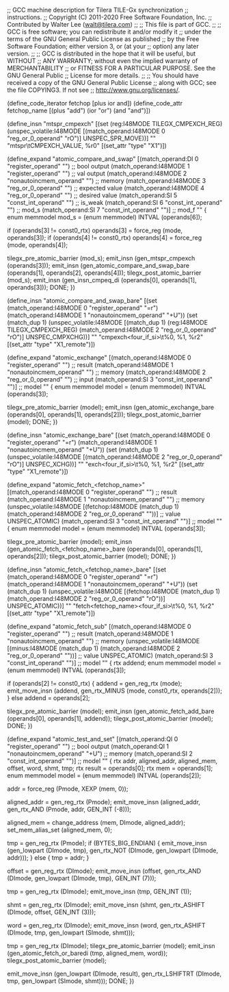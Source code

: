 ;; GCC machine description for Tilera TILE-Gx synchronization
;; instructions.
;; Copyright (C) 2011-2020 Free Software Foundation, Inc.
;; Contributed by Walter Lee (walt@tilera.com)
;;
;; This file is part of GCC.
;;
;; GCC is free software; you can redistribute it and/or modify it
;; under the terms of the GNU General Public License as published
;; by the Free Software Foundation; either version 3, or (at your
;; option) any later version.
;;
;; GCC is distributed in the hope that it will be useful, but WITHOUT
;; ANY WARRANTY; without even the implied warranty of MERCHANTABILITY
;; or FITNESS FOR A PARTICULAR PURPOSE.  See the GNU General Public
;; License for more details.
;;
;; You should have received a copy of the GNU General Public License
;; along with GCC; see the file COPYING3.  If not see
;; <http://www.gnu.org/licenses/>.

(define_code_iterator fetchop [plus ior and])
(define_code_attr fetchop_name [(plus "add") (ior "or") (and "and")])

(define_insn "mtspr_cmpexch<mode>"
  [(set (reg:I48MODE TILEGX_CMPEXCH_REG)
        (unspec_volatile:I48MODE
         [(match_operand:I48MODE 0 "reg_or_0_operand" "rO")]
         UNSPEC_SPR_MOVE))]
  ""
  "mtspr\tCMPEXCH_VALUE, %r0"
  [(set_attr "type" "X1")])


(define_expand "atomic_compare_and_swap<mode>"
  [(match_operand:DI 0 "register_operand" "")		;; bool output
   (match_operand:I48MODE 1 "register_operand" "")	;; val output
   (match_operand:I48MODE 2 "nonautoincmem_operand" "") ;; memory
   (match_operand:I48MODE 3 "reg_or_0_operand" "")	;; expected value
   (match_operand:I48MODE 4 "reg_or_0_operand" "")	;; desired value
   (match_operand:SI 5 "const_int_operand" "")		;; is_weak
   (match_operand:SI 6 "const_int_operand" "")		;; mod_s
   (match_operand:SI 7 "const_int_operand" "")]		;; mod_f
  ""
{
  enum memmodel mod_s = (enum memmodel) INTVAL (operands[6]);

  if (operands[3] != const0_rtx)
    operands[3] = force_reg (<MODE>mode, operands[3]);
  if (operands[4] != const0_rtx)
    operands[4] = force_reg (<MODE>mode, operands[4]);

  tilegx_pre_atomic_barrier (mod_s);
  emit_insn (gen_mtspr_cmpexch<mode> (operands[3]));
  emit_insn (gen_atomic_compare_and_swap_bare<mode> (operands[1], operands[2],
                                                   operands[4]));
  tilegx_post_atomic_barrier (mod_s);
  emit_insn (gen_insn_cmpeq_<mode>di (operands[0], operands[1], operands[3]));
  DONE;
})


(define_insn "atomic_compare_and_swap_bare<mode>"
  [(set (match_operand:I48MODE 0 "register_operand" "=r")
        (match_operand:I48MODE 1 "nonautoincmem_operand" "+U"))
   (set (match_dup 1)
        (unspec_volatile:I48MODE
         [(match_dup 1)
         (reg:I48MODE TILEGX_CMPEXCH_REG)
         (match_operand:I48MODE 2 "reg_or_0_operand" "rO")]
         UNSPEC_CMPXCHG))]
  ""
  "cmpexch<four_if_si>\t%0, %1, %r2"
  [(set_attr "type" "X1_remote")])


(define_expand "atomic_exchange<mode>"
  [(match_operand:I48MODE 0 "register_operand" "")      ;; result
   (match_operand:I48MODE 1 "nonautoincmem_operand" "") ;; memory
   (match_operand:I48MODE 2 "reg_or_0_operand" "")      ;; input
   (match_operand:SI 3 "const_int_operand" "")]         ;; model
  ""
{
  enum memmodel model = (enum memmodel) INTVAL (operands[3]);

  tilegx_pre_atomic_barrier (model);
  emit_insn (gen_atomic_exchange_bare<mode> (operands[0], operands[1],
                                             operands[2]));
  tilegx_post_atomic_barrier (model);
  DONE;
})


(define_insn "atomic_exchange_bare<mode>"
  [(set (match_operand:I48MODE 0 "register_operand" "=r")
	(match_operand:I48MODE 1 "nonautoincmem_operand" "+U"))
   (set (match_dup 1)
	(unspec_volatile:I48MODE
	 [(match_operand:I48MODE 2 "reg_or_0_operand" "rO")]
	 UNSPEC_XCHG))]
  ""
  "exch<four_if_si>\t%0, %1, %r2"
  [(set_attr "type" "X1_remote")])


(define_expand "atomic_fetch_<fetchop_name><mode>"
  [(match_operand:I48MODE 0 "register_operand" "")      ;; result
   (match_operand:I48MODE 1 "nonautoincmem_operand" "") ;; memory
   (unspec_volatile:I48MODE
    [(fetchop:I48MODE
      (match_dup 1)
      (match_operand:I48MODE 2 "reg_or_0_operand" ""))] ;; value
    UNSPEC_ATOMIC)
   (match_operand:SI 3 "const_int_operand" "")]         ;; model
  ""
{
  enum memmodel model = (enum memmodel) INTVAL (operands[3]);

  tilegx_pre_atomic_barrier (model);
  emit_insn (gen_atomic_fetch_<fetchop_name>_bare<mode> (operands[0],
                                                         operands[1],
                                                         operands[2]));
  tilegx_post_atomic_barrier (model);
  DONE;
})


(define_insn "atomic_fetch_<fetchop_name>_bare<mode>"
  [(set (match_operand:I48MODE 0 "register_operand" "=r")
	(match_operand:I48MODE 1 "nonautoincmem_operand" "+U"))
   (set (match_dup 1)
	(unspec_volatile:I48MODE
	 [(fetchop:I48MODE
	   (match_dup 1)
	   (match_operand:I48MODE 2 "reg_or_0_operand" "rO"))]
	   UNSPEC_ATOMIC))]
  ""
  "fetch<fetchop_name><four_if_si>\t%0, %1, %r2"
  [(set_attr "type" "X1_remote")])


(define_expand "atomic_fetch_sub<mode>"
  [(match_operand:I48MODE 0 "register_operand" "")      ;; result
   (match_operand:I48MODE 1 "nonautoincmem_operand" "") ;; memory
   (unspec_volatile:I48MODE
    [(minus:I48MODE
      (match_dup 1)
      (match_operand:I48MODE 2 "reg_or_0_operand" ""))] ;; value
    UNSPEC_ATOMIC)
   (match_operand:SI 3 "const_int_operand" "")]         ;; model
  ""
{
  rtx addend;
  enum memmodel model = (enum memmodel) INTVAL (operands[3]);

  if (operands[2] != const0_rtx)
    {
       addend = gen_reg_rtx (<MODE>mode);
       emit_move_insn (addend,
                       gen_rtx_MINUS (<MODE>mode, const0_rtx, operands[2]));
    }
  else
    addend = operands[2];

  tilegx_pre_atomic_barrier (model);
  emit_insn (gen_atomic_fetch_add_bare<mode> (operands[0],
                                              operands[1],
                                              addend));
  tilegx_post_atomic_barrier (model);
  DONE;
})


(define_expand "atomic_test_and_set"
  [(match_operand:QI 0 "register_operand" "")           ;; bool output
   (match_operand:QI 1 "nonautoincmem_operand" "+U")    ;; memory
   (match_operand:SI 2 "const_int_operand" "")]         ;; model
  ""
{
  rtx addr, aligned_addr, aligned_mem, offset, word, shmt, tmp;
  rtx result = operands[0];
  rtx mem = operands[1];
  enum memmodel model = (enum memmodel) INTVAL (operands[2]);

  addr = force_reg (Pmode, XEXP (mem, 0));

  aligned_addr = gen_reg_rtx (Pmode);
  emit_move_insn (aligned_addr, gen_rtx_AND (Pmode, addr, GEN_INT (-8)));

  aligned_mem = change_address (mem, DImode, aligned_addr);
  set_mem_alias_set (aligned_mem, 0);

  tmp = gen_reg_rtx (Pmode);
  if (BYTES_BIG_ENDIAN)
    {
      emit_move_insn (gen_lowpart (DImode, tmp),
                      gen_rtx_NOT (DImode, gen_lowpart (DImode, addr)));
    }
  else
    {
      tmp = addr;
    }

  offset = gen_reg_rtx (DImode);
  emit_move_insn (offset, gen_rtx_AND (DImode, gen_lowpart (DImode, tmp),
                                       GEN_INT (7)));

  tmp = gen_reg_rtx (DImode);
  emit_move_insn (tmp, GEN_INT (1));

  shmt = gen_reg_rtx (DImode);
  emit_move_insn (shmt, gen_rtx_ASHIFT (DImode, offset, GEN_INT (3)));

  word = gen_reg_rtx (DImode);
  emit_move_insn (word, gen_rtx_ASHIFT (DImode, tmp,
                                        gen_lowpart (SImode, shmt)));

  tmp = gen_reg_rtx (DImode);
  tilegx_pre_atomic_barrier (model);
  emit_insn (gen_atomic_fetch_or_baredi (tmp, aligned_mem, word));
  tilegx_post_atomic_barrier (model);

  emit_move_insn (gen_lowpart (DImode, result),
                  gen_rtx_LSHIFTRT (DImode, tmp,
                                    gen_lowpart (SImode, shmt)));
  DONE;
})
